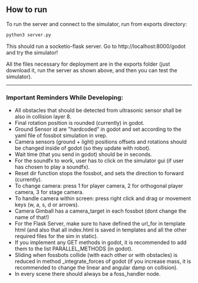 ## How to run
To run the server and connect to the simulator, run from exports directory:
```bash
python3 server.py
```

This should run a socketio-flask server. Go to http://localhost:8000/godot and try the simulator!

All the files necessary for deployment are in the exports folder (just download it, run the server as shown above, and then you can test the simulator).

---
### Important Reminders While Developing:
* All obstacles that should be detected from ultrasonic sensor shall be also in collision layer 8.
* Final rotation position is rounded (currently) in godot.
* Ground Sensor id are "hardcoded" in godot and set according to the yaml file of fossbot simulation in vrep.
* Camera sensors (ground + light) positions offsets and rotations should be changed inside of godot (so they update with robot).
* Wait time (that you send in godot) should be in seconds.
* For the soundfx to work, user has to click on the simulator gui (if user has chosen to play a soundfx).
* Reset dir function stops the fossbot, and sets the direction to forward (currently).
* To change camera: press 1 for player camera, 2 for orthogonal player camera, 3 for stage camera.
* To handle camera within screen: press right click and drag or movement keys (w, a, s, d or arrows).
* Camera Gimball has a camera_target in each fossbot (dont change the name of that!)
* For the Flask Server, make sure to have defined the url_for in template html (and also that all index.html is saved in templates and all the other required files for the sim in static).
* If you implement any GET methods in godot, it is recommended to add them to the list PARALLEL_METHODS (in godot).
* Sliding when fossbots collide (with each other or with obstacles) is reduced in method _integrate_forces of godot (if you increase mass, it is recommended to change the linear and angular damp on collision).
* In every scene there should always be a foss_handler node.